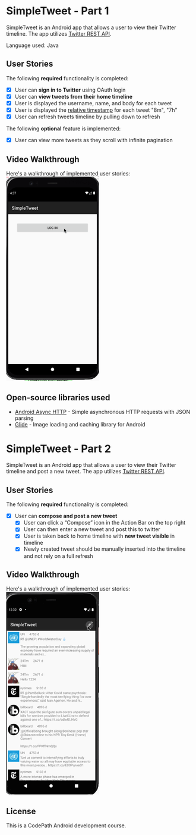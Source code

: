 # SimpleTweet - Part 1

SimpleTweet is an Android app that allows a user to view their Twitter timeline. The app utilizes [Twitter REST API](https://dev.twitter.com/rest/public).

Language used: Java

## User Stories

The following **required** functionality is completed:

- [x] User can **sign in to Twitter** using OAuth login
- [x]	User can **view tweets from their home timeline**
  - [x] User is displayed the username, name, and body for each tweet
  - [x] User is displayed the [relative timestamp](https://gist.github.com/nesquena/f786232f5ef72f6e10a7) for each tweet "8m", "7h"
- [x] User can refresh tweets timeline by pulling down to refresh

The following **optional** feature is implemented:

- [x] User can view more tweets as they scroll with infinite pagination

## Video Walkthrough

Here's a walkthrough of implemented user stories:
<img src='simpletweet1_walkthrough.gif' title='Video Walkthrough SimpleTweet 1' width=250><br>

## Open-source libraries used

- [Android Async HTTP](https://github.com/codepath/CPAsyncHttpClient) - Simple asynchronous HTTP requests with JSON parsing
- [Glide](https://github.com/bumptech/glide) - Image loading and caching library for Android

# SimpleTweet - Part 2

SimpleTweet is an Android app that allows a user to view their Twitter timeline and post a new tweet. The app utilizes [Twitter REST API](https://dev.twitter.com/rest/public).

## User Stories

The following **required** functionality is completed:

- [x] User can **compose and post a new tweet**
  - [x] User can click a “Compose” icon in the Action Bar on the top right
  - [x] User can then enter a new tweet and post this to twitter
  - [x] User is taken back to home timeline with **new tweet visible** in timeline
  - [x] Newly created tweet should be manually inserted into the timeline and not rely on a full refresh

## Video Walkthrough

Here's a walkthrough of implemented user stories:
<img src='simpletweet2_walkthrough.gif' title='Video Walkthrough SimpleTweet 2' width=250><br>

## License
This is a CodePath Android development course.

